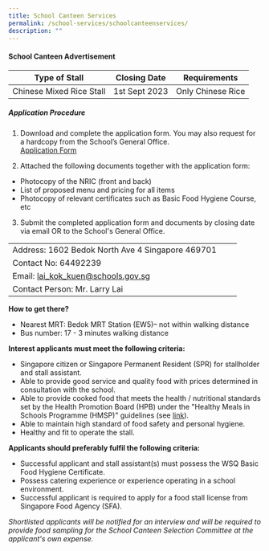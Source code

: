 ```yaml
---
title: School Canteen Services
permalink: /school-services/schoolcanteenservices/
description: ""
---
```

#### School Canteen Advertisement

| Type of Stall | Closing Date | Requirements |
| -------- | -------- | -------- |
| Chinese Mixed Rice Stall | 1st Sept 2023 | Only Chinese Rice |

##### Application Procedure<br>
1. Download and complete the application form. You may also request for a hardcopy from the School’s General Office.<br>
[Application Form]()

2. Attached the following documents together with the application form:
* Photocopy of the NRIC (front and back)
* List of proposed menu and pricing for all items
* Photocopy of relevant certificates such as Basic Food Hygiene Course, etc

3. Submit the completed application form and documents by closing date via email OR to the School's General Office.




| || |
| -------- | -------- | -------- |
| Address: 1602 Bedok North Ave 4 Singapore 469701 |
| Contact No: 64492239 |
| Email: lai_kok_kuen@schools.gov.sg |
| Contact Person: Mr. Larry Lai |


**How to get there?**
* Nearest MRT: Bedok MRT Station (EW5)– not within walking distance
* Bus number: 17 - 3 minutes walking distance

**Interest applicants must meet the following criteria:**
* Singapore citizen or Singapore Permanent Resident (SPR) for stallholder and stall assistant.
* Able to provide good service and quality food with prices determined in consultation with the school.
* Able to provide cooked food that meets the health / nutritional standards set by the Health Promotion Board (HPB) under the "Healthy Meals in Schools Programme (HMSP)" guidelines (see [link](https://www.hpb.gov.sg/schools/school-programmes/healthy-meals-in-schools-programme)).
* Able to maintain high standard of food safety and personal hygiene.
* Healthy and fit to operate the stall.


**Applicants should preferably fulfil the following criteria:**
* Successful applicant and stall assistant(s) must possess the WSQ Basic Food Hygiene Certificate.
* Possess catering experience or experience operating in a school environment.
* Successful applicant is required to apply for a food stall license from Singapore Food Agency (SFA). 


*Shortlisted applicants will be notified for an interview and will be required to provide food sampling for the School Canteen Selection Committee at the applicant's own expense.*
